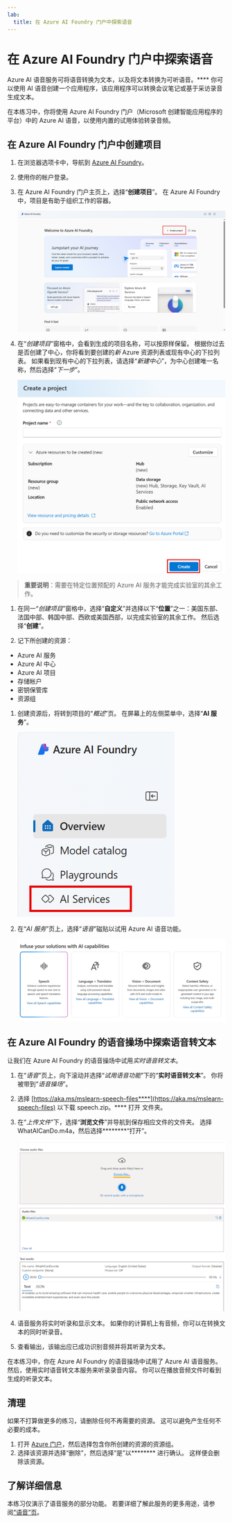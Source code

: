 ```yaml
---
lab:
  title: 在 Azure AI Foundry 门户中探索语音
---
```


# 在 Azure AI Foundry 门户中探索语音

Azure AI 语音服务可将语音转换为文本，以及将文本转换为可听语音。**** 你可以使用 AI 语音创建一个应用程序，该应用程序可以转换会议笔记或基于采访录音生成文本。

在本练习中，你将使用 Azure AI Foundry 门户（Microsoft 创建智能应用程序的平台）中的 Azure AI 语音，以使用内置的试用体验转录音频。 

## 在 Azure AI Foundry 门户中创建项目

1. 在浏览器选项卡中，导航到 [Azure AI Foundry](https://ai.azure.com?azure-portal=true)。

1. 使用你的帐户登录。 

1. 在 Azure AI Foundry 门户主页上，选择“**创建项目**”。 在 Azure AI Foundry 中，项目是有助于组织工作的容器。  

    ![Azure AI Foundry 主页的屏幕截图，其中选择了“创建项目”。](./media/azure-ai-foundry-home-page.png)

1. 在“*创建项目*”窗格中，会看到生成的项目名称，可以按原样保留。 根据你过去是否创建了中心，你将看到要创建的*新* Azure 资源列表或现有中心的下拉列表。 如果看到现有中心的下拉列表，请选择“*新建中心*”，为中心创建唯一名称，然后选择“*下一步*”。  
 
    ![“创建项目”窗格的屏幕截图，其中包含中心和项目的自动生成的名称。](./media/azure-ai-foundry-create-project.png)

> **重要说明**：需要在特定位置预配的 Azure AI 服务才能完成实验室的其余工作。

1. 在同一“*创建项目*”窗格中，选择“**自定义**”并选择以下“**位置**”之一：美国东部、法国中部、韩国中部、西欧或美国西部，以完成实验室的其余工作。 然后选择“**创建**”。 

1. 记下所创建的资源： 
- Azure AI 服务
- Azure AI 中心
- Azure AI 项目
- 存储帐户
- 密钥保管库
- 资源组  
 
1. 创建资源后，将转到项目的“*概述*”页。 在屏幕上的左侧菜单中，选择“**AI 服务**”。
 
    ![项目屏幕上左侧菜单的屏幕截图，其中选择了“AI 服务”。](./media/azure-ai-foundry-ai-services.png)  

1. 在“*AI 服务*”页上，选择“*语音*”磁贴以试用 Azure AI 语音功能。

    ![AI 服务页上选择的“语音”磁贴的屏幕截图。](./media/speech-tile.png)

## 在 Azure AI Foundry 的语音操场中探索语音转文本

让我们在 Azure AI Foundry 的语音操场中试用*实时语音转文本*。 

1. 在“*语音*”页上，向下滚动并选择“*试用语音功能*”下的“**实时语音转文本**”。 你将被带到“*语音操场*”。 

1. 选择 [https://aka.ms/mslearn-speech-files****](https://aka.ms/mslearn-speech-files) 以下载 speech.zip。**** 打开  文件夹。 

1. 在“*上传文件*”下，选择“**浏览文件**”并导航到保存相应文件的文件夹。 选择 WhatAICanDo.m4a，然后选择********“打开”。

    ![浏览文件](media/recognize-synthesize-speech/browse-files-speech.png)

1. 语音服务将实时听录和显示文本。 如果你的计算机上有音频，你可以在转换文本的同时听录音。

1. 查看输出，该输出应已成功识别音频并将其听录为文本。

在本练习中，你在 Azure AI Foundry 的语音操场中试用了 Azure AI 语音服务。 然后，使用实时语音转文本服务来听录录音内容。 你可以在播放音频文件时看到生成的听录文本。

## 清理

如果不打算做更多的练习，请删除任何不再需要的资源。 这可以避免产生任何不必要的成本。

1. 打开 [Azure 门户]( https://portal.azure.com)，然后选择包含你所创建的资源的资源组。
1. 选择该资源并选择“删除”，然后选择“是”以******** 进行确认。 这样便会删除该资源。

## 了解详细信息

本练习仅演示了语音服务的部分功能。 若要详细了解此服务的更多用途，请参阅[“语音”页](https://azure.microsoft.com/services/cognitive-services/speech-services)。
